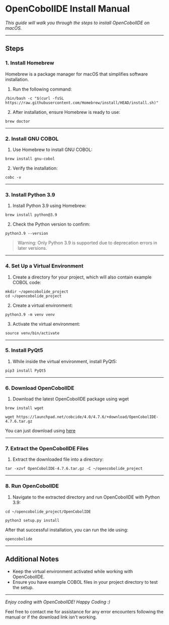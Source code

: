 # OpenCobolIDE Install Manual

*This guide will walk you through the steps to install OpenCobolIDE on macOS.*

---

## Steps

### 1. Install Homebrew

Homebrew is a package manager for macOS that simplifies software installation.

1. Run the following command:
```shell
/bin/bash -c "$(curl -fsSL https://raw.githubusercontent.com/Homebrew/install/HEAD/install.sh)"
```

2. After installation, ensure Homebrew is ready to use:
```shell
brew doctor
```

---

### 2. Install GNU COBOL

1. Use Homebrew to install GNU COBOL:
```shell
brew install gnu-cobol
```

2. Verify the installation:
```shell
cobc -v
```

---

### 3. Install Python 3.9

1. Install Python 3.9 using Homebrew:
```shell
brew install python@3.9
```

2. Check the Python version to confirm:
```shell
python3.9 --version
```

> Warning: Only Python 3.9 is supported due to deprecation errors in later versions.

---

### 4. Set Up a Virtual Environment

1. Create a directory for your project, which will also contain example COBOL code:
```shell
mkdir ~/opencobolide_project
cd ~/opencobolide_project
```

2. Create a virtual environment:
```shell
python3.9 -m venv venv
```

3. Activate the virtual environment:
```shell
source venv/bin/activate
```

---

### 5. Install PyQt5

1. While inside the virtual environment, install PyQt5:
```shell
pip3 install PyQt5
```

---

### 6. Download OpenCobolIDE

1. Download the latest OpenCobolIDE package using wget
```shell
brew install wget
```
```shell
wget https://launchpad.net/cobcide/4.0/4.7.6/+download/OpenCobolIDE-4.7.6.tar.gz
```
You can just download using [here](https://launchpad.net/cobcide/4.0/4.7.6/+download/OpenCobolIDE-4.7.6.tar.gz)

---

### 7. Extract the OpenCobolIDE Files

1. Extract the downloaded file into a directory:
```shell
tar -xzvf OpenCobolIDE-4.7.6.tar.gz -C ~/opencobolide_project
```

---

### 8. Run OpenCobolIDE

1. Navigate to the extracted directory and run OpenCobolIDE with Python 3.9:
```shell
cd ~/opencobolide_project/OpenCobolIDE
```
```shell
python3 setup.py install
```

After that successful installation, you can run the ide using:
```shell
opencobolide
```

---

## Additional Notes

* Keep the virtual environment activated while working with OpenCobolIDE.
* Ensure you have example COBOL files in your project directory to test the setup.

---

*Enjoy coding with OpenCobolIDE! Happy Coding :)*

Feel free to contact me for assistance for any error encounters following the manual or if the download link isn't working.
